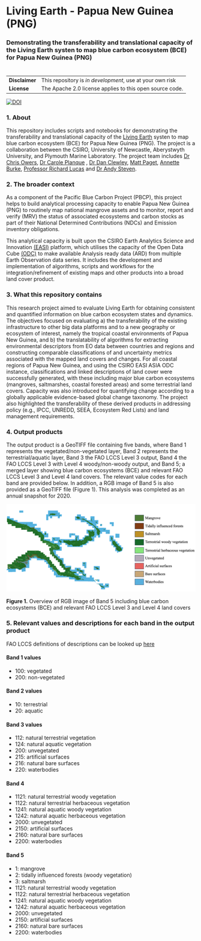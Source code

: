 #  Living Earth - Papua New Guinea (PNG)

### Demonstrating the transferability and translational capacity of the Living Earth systen to map blue carbon ecosystem (BCE) for Papua New Guinea (PNG)

#

| | |
|-|-|
|__Disclaimer__| This repository is *in development*, use at your own risk |
|__License__| The Apache 2.0 license applies to this open source code. |

[![DOI](https://zenodo.org/badge/596009239.svg)](https://doi.org/10.5281/zenodo.14049281)


### 1. About
This repository includes scripts and notebooks for demonstrating the transferability and translational capacity of the [Living Earth](https://bitbucket.org/au-eoed/livingearth_lccs/src/main/) systen to map blue carbon ecosystem (BCE) for Papua New Guinea (PNG). The project is a collaboration between the CSIRO, University of Newcastle, Aberystwyth University, and Plymouth Marine Laboratory. The project team includes [Dr Chris Owers](https://www.newcastle.edu.au/profile/chris-owers), [Dr Carole Planque](https://research.aber.ac.uk/en/persons/carole-planque-3) , [Dr Dan Clewley](https://www.pml.ac.uk/People/Dr-Daniel-Clewley), [Matt Paget](https://people.csiro.au/P/M/matt-paget), [Annette Burke](https://www.newcastle.edu.au/profile/annette-burke), [Professor Richard Lucas](https://research.aber.ac.uk/en/persons/richard-lucas) and [Dr Andy Steven](https://scholar.google.com.au/citations?user=-vCqGB8AAAAJ&hl=en).

### 2. The broader context
As a component of the Pacific Blue Carbon Project (PBCP), this project helps to build analytical processing capacity to enable Papua New Guinea (PNG) to routinely map national mangrove assets and to monitor, report and verify (MRV) the status of associated ecosystems and carbon stocks as part of their National Determined Contributions (NDCs) and Emission inventory obligations.

This analytical capacity is built upon the CSIRO Earth Analytics Science and Innovation [(EASI)](https://research.csiro.au/cceo/underpinning-technologies/earth-analytics/) platform, which utilises the capacity of the Open Data Cube [(ODC)](https://www.opendatacube.org/) to make available Analysis ready data (ARD) from multiple Earth Observation data series. It includes the development and implementation of algorithms, scripts and workflows for the integration/refinement of existing maps and other products into a broad land cover product.

### 3. What this repository contains
This research project aimed to evaluate Living Earth for obtaining consistent and quantified information on blue carbon ecosystem states and dynamics. The objectives focused on evaluating a) the transferability of the existing infrastructure to other big data platforms and to a new geography or ecosystem of interest, namely the tropical coastal environments of Papua New Guinea, and b) the translatability of algorithms for extracting environmental descriptors from EO data between countries and regions and constructing comparable classifications of and uncertainty metrics associated with the mapped land covers and changes. For all coastal regions of Papua New Guinea, and using the CSIRO EASI ASIA ODC instance, classifications and linked descriptions of land cover were successfully generated, with these including major blue carbon ecosystems (mangroves, saltmarshes, coastal forested areas) and some terrestrial land covers. Capacity was also introduced for quantifying change according to a globally applicable evidence-based global change taxonomy. The project also highlighted the transferability of these derived products in addressing policy (e.g., IPCC, UNREDD, SEEA, Ecosystem Red Lists) and land management requirements.

### 4. Output products
The output product is a GeoTIFF file containing five bands, where Band 1 represents the vegetated/non-vegetated layer, Band 2 represents the terrestrial/aquatic layer, Band 3 the FAO LCCS Level 3 output, Band 4 the FAO LCCS Level 3 with Level 4 woody/non-woody output, and Band 5; a merged layer showing blue carbon ecosystems (BCE) and relevant FAO LCCS Level 3 and Level 4 land covers. The relevant value codes for each band are provided below. In addition, a RGB image of Band 5 is also provided as a GeoTIFF file (Figure 1). This analysis was completed as an annual snapshot for 2020.

<img src="figures/png_lccs_classification_v0_2_data_merged_overview.png" width="" height="" />

__Figure 1.__ Overview of RGB image of Band 5 including blue carbon ecosystems (BCE) and relevant FAO LCCS Level 3 and Level 4 land covers


### 5. Relevant values and descriptions for each band in the output product
FAO LCCS definitions of descriptions can be looked up [here](https://www.fao.org/land-water/land/land-governance/land-resources-planning-toolbox/category/details/en/c/1036361/#:~:text=The%20Land%20Cover%20Classification%20System,and%20mapping%20of%20land%20cover.)


#### Band 1 values
- 100: vegetated 
- 200: non-vegetated

#### Band 2 values
- 10: terrestrial
- 20: aquatic

#### Band 3 values
- 112: natural terrestrial vegetation
- 124: natural aquatic vegetation
- 200: unvegetated
- 215: artificial surfaces
- 216: natural bare surfaces
- 220: waterbodies

#### Band 4
- 1121: natural terrestrial woody vegetation
- 1122: natural terrestrial herbaceous vegetation
- 1241: natural aquatic woody vegetation
- 1242: natural aquatic herbaceous vegetation
- 2000: unvegetated
- 2150: artificial surfaces
- 2160: natural bare surfaces
- 2200: waterbodies

#### Band 5
- 1: mangrove
- 2: tidally influenced forests (woody vegetation)
- 3: saltmarsh
- 1121: natural terrestrial woody vegetation
- 1122: natural terrestrial herbaceous vegetation
- 1241: natural aquatic woody vegetation
- 1242: natural aquatic herbaceous vegetation
- 2000: unvegetated
- 2150: artificial surfaces
- 2160: natural bare surfaces
- 2200: waterbodies
